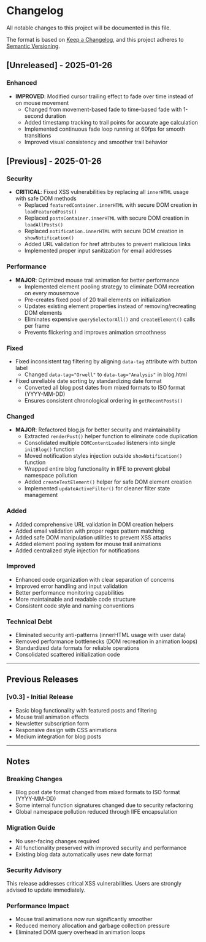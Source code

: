 # Changelog

All notable changes to this project will be documented in this file.

The format is based on [Keep a Changelog](https://keepachangelog.com/en/1.0.0/),
and this project adheres to [Semantic Versioning](https://semver.org/spec/v2.0.0.html).

## [Unreleased] - 2025-01-26

### Enhanced

- **IMPROVED**: Modified cursor trailing effect to fade over time instead of on mouse movement
  - Changed from movement-based fade to time-based fade with 1-second duration
  - Added timestamp tracking to trail points for accurate age calculation
  - Implemented continuous fade loop running at 60fps for smooth transitions
  - Improved visual consistency and smoother trail behavior

## [Previous] - 2025-01-26

### Security

- **CRITICAL**: Fixed XSS vulnerabilities by replacing all `innerHTML` usage with safe DOM methods
  - Replaced `featuredContainer.innerHTML` with secure DOM creation in `loadFeaturedPosts()`
  - Replaced `postsContainer.innerHTML` with secure DOM creation in `loadAllPosts()`
  - Replaced `notification.innerHTML` with secure DOM creation in `showNotification()`
  - Added URL validation for href attributes to prevent malicious links
  - Implemented proper input sanitization for email addresses

### Performance

- **MAJOR**: Optimized mouse trail animation for better performance
  - Implemented element pooling strategy to eliminate DOM recreation on every mousemove
  - Pre-creates fixed pool of 20 trail elements on initialization
  - Updates existing element properties instead of removing/recreating DOM elements
  - Eliminates expensive `querySelectorAll()` and `createElement()` calls per frame
  - Prevents flickering and improves animation smoothness

### Fixed

- Fixed inconsistent tag filtering by aligning `data-tag` attribute with button label
  - Changed `data-tag="Orwell"` to `data-tag="Analysis"` in blog.html
- Fixed unreliable date sorting by standardizing date format
  - Converted all blog post dates from mixed formats to ISO format (YYYY-MM-DD)
  - Ensures consistent chronological ordering in `getRecentPosts()`

### Changed

- **MAJOR**: Refactored blog.js for better security and maintainability
  - Extracted `renderPost()` helper function to eliminate code duplication
  - Consolidated multiple `DOMContentLoaded` listeners into single `initBlog()` function
  - Moved notification styles injection outside `showNotification()` function
  - Wrapped entire blog functionality in IIFE to prevent global namespace pollution
  - Added `createTextElement()` helper for safe DOM element creation
  - Implemented `updateActiveFilter()` for cleaner filter state management

### Added

- Added comprehensive URL validation in DOM creation helpers
- Added email validation with proper regex pattern matching
- Added safe DOM manipulation utilities to prevent XSS attacks
- Added element pooling system for mouse trail animations
- Added centralized style injection for notifications

### Improved

- Enhanced code organization with clear separation of concerns
- Improved error handling and input validation
- Better performance monitoring capabilities
- More maintainable and readable code structure
- Consistent code style and naming conventions

### Technical Debt

- Eliminated security anti-patterns (innerHTML usage with user data)
- Removed performance bottlenecks (DOM recreation in animation loops)
- Standardized data formats for reliable operations
- Consolidated scattered initialization code

---

## Previous Releases

### [v0.3] - Initial Release

- Basic blog functionality with featured posts and filtering
- Mouse trail animation effects
- Newsletter subscription form
- Responsive design with CSS animations
- Medium integration for blog posts

---

## Notes

### Breaking Changes

- Blog post date format changed from mixed formats to ISO format (YYYY-MM-DD)
- Some internal function signatures changed due to security refactoring
- Global namespace pollution reduced through IIFE encapsulation

### Migration Guide

- No user-facing changes required
- All functionality preserved with improved security and performance
- Existing blog data automatically uses new date format

### Security Advisory

This release addresses critical XSS vulnerabilities. Users are strongly advised to update immediately.

### Performance Impact

- Mouse trail animations now run significantly smoother
- Reduced memory allocation and garbage collection pressure
- Eliminated DOM query overhead in animation loops
